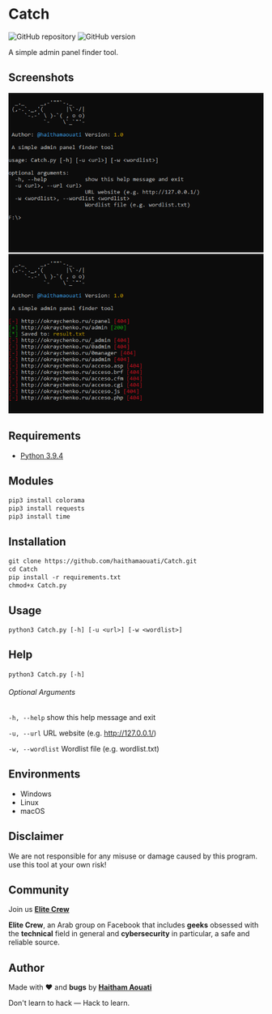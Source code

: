 # Catch

![GitHub repository](https://img.shields.io/badge/haithamaouati-Catch-blue?style=flat-square&logo=github)
![GitHub version](https://img.shields.io/badge/version-1.0-yellow?style=flat-square)

A simple admin panel finder tool.

Screenshots
----
![Screenshot](https://raw.githubusercontent.com/haithamaouati/Catch/main/screenshot.png?raw=true "Optional Title")
![Screenshot](https://raw.githubusercontent.com/haithamaouati/Catch/main/screenshot2.png?raw=true "Optional Title")

Requirements
----
* [Python 3.9.4](https://www.python.org)

Modules
----
    pip3 install colorama
    pip3 install requests
    pip3 install time
    
Installation
----
    git clone https://github.com/haithamaouati/Catch.git
    cd Catch
    pip install -r requirements.txt
    chmod+x Catch.py
    
Usage
----
    python3 Catch.py [-h] [-u <url>] [-w <wordlist>]

Help
----
    python3 Catch.py [-h]
    
###### Optional Arguments
`-h, --help`
show this help message and exit

`-u, --url`
URL website (e.g. http://127.0.0.1/)

`-w, --wordlist`
Wordlist file (e.g. wordlist.txt)

Environments
----
* Windows
* Linux
* macOS

Disclaimer
----
We are not responsible for any misuse or damage caused by this program. use this tool at your own risk!

Community
----
Join us [**Elite Crew**](https://www.facebook.com/groups/elitecrew1/)

**Elite Crew**, an Arab group on Facebook that includes **geeks** obsessed with the **technical** field in general and **cybersecurity** in particular, a safe and reliable source.

Author
----

Made with ❤️ and **bugs** by [**Haitham Aouati**](https://www.facebook.com/haithamaouati1/)

Don't learn to hack — Hack to learn.

